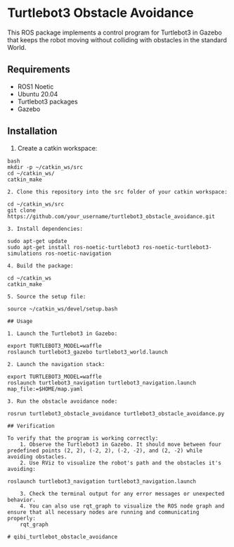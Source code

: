 # Turtlebot3 Obstacle Avoidance

This ROS package implements a control program for Turtlebot3 in Gazebo that keeps the robot moving without colliding with obstacles in the standard World.

## Requirements

- ROS1 Noetic
- Ubuntu 20.04
- Turtlebot3 packages
- Gazebo

## Installation

1. Create a catkin workspace:
```
bash
mkdir -p ~/catkin_ws/src
cd ~/catkin_ws/
catkin_make

2. Clone this repository into the src folder of your catkin workspace:

cd ~/catkin_ws/src
git clone https://github.com/your_username/turtlebot3_obstacle_avoidance.git

3. Install dependencies:

sudo apt-get update
sudo apt-get install ros-noetic-turtlebot3 ros-noetic-turtlebot3-simulations ros-noetic-navigation

4. Build the package:

cd ~/catkin_ws
catkin_make

5. Source the setup file:

source ~/catkin_ws/devel/setup.bash

## Usage

1. Launch the Turtlebot3 in Gazebo:

export TURTLEBOT3_MODEL=waffle
roslaunch turtlebot3_gazebo turtlebot3_world.launch

2. Launch the navigation stack:

export TURTLEBOT3_MODEL=waffle
roslaunch turtlebot3_navigation turtlebot3_navigation.launch map_file:=$HOME/map.yaml

3. Run the obstacle avoidance node:

rosrun turtlebot3_obstacle_avoidance turtlebot3_obstacle_avoidance.py

## Verification

To verify that the program is working correctly:
	1. Observe the Turtlebot3 in Gazebo. It should move between four predefined points (2, 2), (-2, 2), (-2, -2), and (2, -2) while avoiding obstacles.
	2. Use RViz to visualize the robot's path and the obstacles it's avoiding:

roslaunch turtlebot3_navigation turtlebot3_navigation.launch

	3. Check the terminal output for any error messages or unexpected behavior.
	4. You can also use rqt_graph to visualize the ROS node graph and ensure that all necessary nodes are running and communicating properly:
	rqt_graph
	
# qibi_turtlebot_obstacle_avoidance
